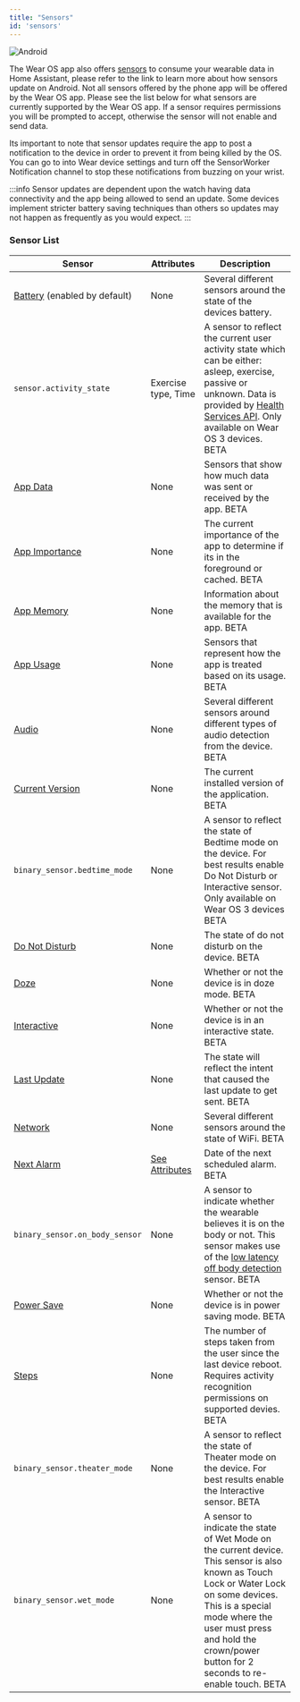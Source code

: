 ```yaml
---
title: "Sensors"
id: 'sensors'
---
```

![Android](/assets/android.svg)

The Wear OS app also offers [sensors](../core/sensors.md#android-sensors) to consume your wearable data in Home Assistant, please refer to the link to learn more about how sensors update on Android. Not all sensors offered by the phone app will be offered by the Wear OS app. Please see the list below for what sensors are currently supported by the Wear OS app. If a sensor requires permissions you will be prompted to accept, otherwise the sensor will not enable and send data.

Its important to note that sensor updates require the app to post a notification to the device in order to prevent it from being killed by the OS. You can go to into Wear device settings and turn off the SensorWorker Notification channel to stop these notifications from buzzing on your wrist.

:::info
Sensor updates are dependent upon the watch having data connectivity and the app being allowed to send an update. Some devices implement stricter battery saving techniques than others so updates may not happen as frequently as you would expect.
:::

### Sensor List

| Sensor | Attributes | Description |
| --------- | --------- | ----------- |
| [Battery](../core/sensors.md#battery-sensors) (enabled by default) | None | Several different sensors around the state of the devices battery. |
| `sensor.activity_state` | Exercise type, Time | A sensor to reflect the current user activity state which can be either: asleep, exercise, passive or unknown. Data is provided by [Health Services API](https://developer.android.com/training/wearables/health-services/passive#useractivityinfo). Only available on Wear OS 3 devices. <span class='beta'>BETA</span>  |
| [App Data](../core/sensors.md#app-data-sensors) | None | Sensors that show how much data was sent or received by the app. <span class='beta'>BETA</span> |
| [App Importance](../core/sensors.md#app-importance-sensor) | None | The current importance of the app to determine if its in the foreground or cached. <span class='beta'>BETA</span> |
| [App Memory](../core/sensors.md#app-memory-sensor) | None | Information about the memory that is available for the app. <span class='beta'>BETA</span> |
| [App Usage](../core/sensors.md#app-usage-sensors) | None | Sensors that represent how the app is treated based on its usage. <span class='beta'>BETA</span> |
| [Audio](../core/sensors.md#audio-sensors) | None | Several different sensors around different types of audio detection from the device. <span class='beta'>BETA</span> |
| [Current Version](../core/sensors.md#current-version-sensor) | None | The current installed version of the application. <span class='beta'>BETA</span> |
| `binary_sensor.bedtime_mode` | None | A sensor to reflect the state of Bedtime mode on the device. For best results enable Do Not Disturb or Interactive sensor. Only available on Wear OS 3 devices <span class='beta'>BETA</span> |
| [Do Not Disturb](../core/sensors.md#do-not-disturb-sensor) | None | The state of do not disturb on the device. <span class='beta'>BETA</span> |
| [Doze](../core/sensors.md#doze-sensor) | None | Whether or not the device is in doze mode. <span class='beta'>BETA</span> |
| [Interactive](../core/sensors.md#interactive-sensor) | None | Whether or not the device is in an interactive state. <span class='beta'>BETA</span> |
| [Last Update](../core/sensors.md#last-update-trigger-sensor) | None | The state will reflect the intent that caused the last update to get sent. <span class='beta'>BETA</span> |
| [Network](../core/sensors.md#connection-type-sensor) | None | Several different sensors around the state of WiFi. <span class='beta'>BETA</span> |
| [Next Alarm](../core/sensors.md#next-alarm-sensor) | [See Attributes](../core/sensors.md#next-alarm-sensor) | Date of the next scheduled alarm. <span class='beta'>BETA</span> |
| `binary_sensor.on_body_sensor` | None | A sensor to indicate whether the wearable believes it is on the body or not. This sensor makes use of the [low latency off body detection](https://developer.android.com/reference/android/hardware/Sensor#TYPE_LOW_LATENCY_OFFBODY_DETECT) sensor. <span class='beta'>BETA</span> |
| [Power Save](../core/sensors.md#power-save-sensor) | None | Whether or not the device is in power saving mode. <span class='beta'>BETA</span> |
| [Steps](../core//sensors.md#pedometer-sensors) | None | The number of steps taken from the user since the last device reboot. Requires activity recognition permissions on supported devies. <span class='beta'>BETA</span> |
| `binary_sensor.theater_mode` | None | A sensor to reflect the state of Theater mode on the device. For best results enable the Interactive sensor. <span class='beta'>BETA</span> |
| `binary_sensor.wet_mode` | None | A sensor to indicate the state of Wet Mode on the current device. This sensor is also known as Touch Lock or Water Lock on some devices. This is a special mode where the user must press and hold the crown/power button for 2 seconds to re-enable touch. <span class='beta'>BETA</span> |

